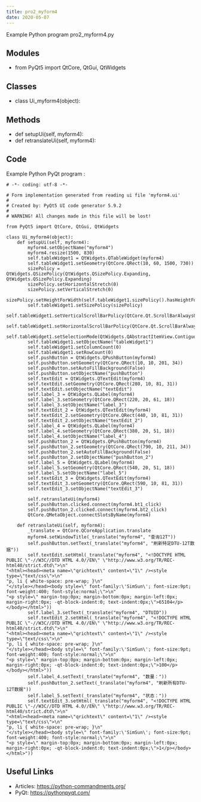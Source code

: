 ```yaml
---
title: pro2_myform4
date: 2020-05-07
---
```

Example Python program pro2_myform4.py

## Modules

* from PyQt5 import QtCore, QtGui, QtWidgets

## Classes

* class Ui_myform4(object):

## Methods

* def setupUi(self, myform4):
* def retranslateUi(self, myform4):

## Code

Example Python PyQt program :

    # -*- coding: utf-8 -*-
    
    # Form implementation generated from reading ui file 'myform4.ui'
    #
    # Created by: PyQt5 UI code generator 5.9.2
    #
    # WARNING! All changes made in this file will be lost!
    
    from PyQt5 import QtCore, QtGui, QtWidgets
    
    class Ui_myform4(object):
        def setupUi(self, myform4):
            myform4.setObjectName("myform4")
            myform4.resize(1500, 830)
            self.tableWidget1 = QtWidgets.QTableWidget(myform4)
            self.tableWidget1.setGeometry(QtCore.QRect(10, 60, 1500, 730))
            sizePolicy = QtWidgets.QSizePolicy(QtWidgets.QSizePolicy.Expanding, QtWidgets.QSizePolicy.Expanding)
            sizePolicy.setHorizontalStretch(0)
            sizePolicy.setVerticalStretch(0)
            sizePolicy.setHeightForWidth(self.tableWidget1.sizePolicy().hasHeightForWidth())
            self.tableWidget1.setSizePolicy(sizePolicy)
            self.tableWidget1.setVerticalScrollBarPolicy(QtCore.Qt.ScrollBarAlwaysOn)
            self.tableWidget1.setHorizontalScrollBarPolicy(QtCore.Qt.ScrollBarAlwaysOn)
            self.tableWidget1.setSelectionMode(QtWidgets.QAbstractItemView.ContiguousSelection)
            self.tableWidget1.setObjectName("tableWidget1")
            self.tableWidget1.setColumnCount(0)
            self.tableWidget1.setRowCount(0)
            self.pushButton = QtWidgets.QPushButton(myform4)
            self.pushButton.setGeometry(QtCore.QRect(10, 10, 201, 34))
            self.pushButton.setAutoFillBackground(False)
            self.pushButton.setObjectName("pushButton")
            self.textEdit = QtWidgets.QTextEdit(myform4)
            self.textEdit.setGeometry(QtCore.QRect(280, 10, 81, 31))
            self.textEdit.setObjectName("textEdit")
            self.label_3 = QtWidgets.QLabel(myform4)
            self.label_3.setGeometry(QtCore.QRect(220, 20, 61, 18))
            self.label_3.setObjectName("label_3")
            self.textEdit_2 = QtWidgets.QTextEdit(myform4)
            self.textEdit_2.setGeometry(QtCore.QRect(440, 10, 81, 31))
            self.textEdit_2.setObjectName("textEdit_2")
            self.label_4 = QtWidgets.QLabel(myform4)
            self.label_4.setGeometry(QtCore.QRect(380, 20, 51, 18))
            self.label_4.setObjectName("label_4")
            self.pushButton_2 = QtWidgets.QPushButton(myform4)
            self.pushButton_2.setGeometry(QtCore.QRect(790, 10, 211, 34))
            self.pushButton_2.setAutoFillBackground(False)
            self.pushButton_2.setObjectName("pushButton_2")
            self.label_5 = QtWidgets.QLabel(myform4)
            self.label_5.setGeometry(QtCore.QRect(540, 20, 51, 18))
            self.label_5.setObjectName("label_5")
            self.textEdit_3 = QtWidgets.QTextEdit(myform4)
            self.textEdit_3.setGeometry(QtCore.QRect(590, 10, 81, 31))
            self.textEdit_3.setObjectName("textEdit_3")
    
            self.retranslateUi(myform4)
            self.pushButton.clicked.connect(myform4.bt1_click)
            self.pushButton_2.clicked.connect(myform4.bt2_click)
            QtCore.QMetaObject.connectSlotsByName(myform4)
    
        def retranslateUi(self, myform4):
            _translate = QtCore.QCoreApplication.translate
            myform4.setWindowTitle(_translate("myform4", "查询12T"))
            self.pushButton.setText(_translate("myform4", "刷新特定DTU-12T数据"))
            self.textEdit.setHtml(_translate("myform4", "<!DOCTYPE HTML PUBLIC \"-//W3C//DTD HTML 4.0//EN\" \"http://www.w3.org/TR/REC-html40/strict.dtd\">\n"
    "<html><head><meta name=\"qrichtext\" content=\"1\" /><style type=\"text/css\">\n"
    "p, li { white-space: pre-wrap; }\n"
    "</style></head><body style=\" font-family:\'SimSun\'; font-size:9pt; font-weight:400; font-style:normal;\">\n"
    "<p style=\" margin-top:0px; margin-bottom:0px; margin-left:0px; margin-right:0px; -qt-block-indent:0; text-indent:0px;\">65104</p></body></html>"))
            self.label_3.setText(_translate("myform4", "DTUID"))
            self.textEdit_2.setHtml(_translate("myform4", "<!DOCTYPE HTML PUBLIC \"-//W3C//DTD HTML 4.0//EN\" \"http://www.w3.org/TR/REC-html40/strict.dtd\">\n"
    "<html><head><meta name=\"qrichtext\" content=\"1\" /><style type=\"text/css\">\n"
    "p, li { white-space: pre-wrap; }\n"
    "</style></head><body style=\" font-family:\'SimSun\'; font-size:9pt; font-weight:400; font-style:normal;\">\n"
    "<p style=\" margin-top:0px; margin-bottom:0px; margin-left:0px; margin-right:0px; -qt-block-indent:0; text-indent:0px;\">100</p></body></html>"))
            self.label_4.setText(_translate("myform4", "数量："))
            self.pushButton_2.setText(_translate("myform4", "刷新所有DTU-12T数据"))
            self.label_5.setText(_translate("myform4", "状态："))
            self.textEdit_3.setHtml(_translate("myform4", "<!DOCTYPE HTML PUBLIC \"-//W3C//DTD HTML 4.0//EN\" \"http://www.w3.org/TR/REC-html40/strict.dtd\">\n"
    "<html><head><meta name=\"qrichtext\" content=\"1\" /><style type=\"text/css\">\n"
    "p, li { white-space: pre-wrap; }\n"
    "</style></head><body style=\" font-family:\'SimSun\'; font-size:9pt; font-weight:400; font-style:normal;\">\n"
    "<p style=\" margin-top:0px; margin-bottom:0px; margin-left:0px; margin-right:0px; -qt-block-indent:0; text-indent:0px;\">1</p></body></html>"))
    
    

## Useful Links

- Articles: https://python-commandments.org/
- PyQt: https://pythonpyqt.com/
